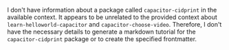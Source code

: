 I don't have information about a package called `capacitor-cidprint` in the available context. It appears to be unrelated to the provided context about `learn-helloworld-capacitor` and `capacitor-choose-video`. Therefore, I don't have the necessary details to generate a markdown tutorial for the `capacitor-cidprint` package or to create the specified frontmatter.